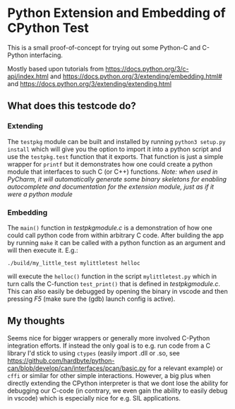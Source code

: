 # Python Extension and Embedding of CPython Test

This is a small proof-of-concept for trying out some Python-C and C-Python interfacing.

Mostly based upon tutorials from https://docs.python.org/3/c-api/index.html and https://docs.python.org/3/extending/embedding.html# and https://docs.python.org/3/extending/extending.html

## What does this testcode do?
### Extending
The `testpkg` module can be built and installed by running `python3 setup.py install` which will give you the option to import it into a python script and use the `testpkg.test` function that it exports.
That function is just a simple wrapper for `printf` but it demonstrates how one could create a python module that interfaces to such C (or C++) functions.
*Note: when used in PyCharm, it will automatically generate some binary skeletons for enabling autocomplete and documentation for the extension module, just as if it were a python module*
### Embedding
The `main()` function in *testpkgmodule.c* is a demonstration of how one could call python code from within arbitrary C code. After building the app by running `make` it can be called with a python function as
an argument and will then execute it. E.g.:
```
./build/my_little_test mylittletest helloc
```
will execute the `helloc()` function in the script `mylittletest.py` which in turn calls the C-function `test_print()` that is defined in *testpkgmodule.c*.
This can also easily be debugged by opening the binary in vscode and then pressing *F5* (make sure the (gdb) launch config is active).

## My thoughts
Seems nice for bigger wrappers or generally more involved C-Python integration efforts. If instead the only goal is to e.g. run code from a C library I'd stick to using `ctypes` (easily import .dll or .so, see https://github.com/hardbyte/python-can/blob/develop/can/interfaces/pcan/basic.py for a relevant example) or `cffi` or similar for other simple interactions.
However, a big plus when directly extending the CPython interpreter is that we dont lose the ability for debugging our C-code (in contrary, we even gain the ability to easily debug in vscode) which is especially nice for e.g. SIL applications.